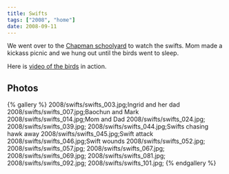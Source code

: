 ```yaml
---
title: Swifts
tags: ["2008", "home"]
date: 2008-09-11
---
```

We went over to the <a href="http://www.audubonportland.org/local-birding/swiftwatch">Chapman schoolyard</a> to watch the swifts.  Mom made a kickass picnic and we hung out until the birds went to sleep.

Here is <a href="http://vimeo.com/1742898">video of the birds</a> in action.

## Photos 

{% gallery %} 
2008/swifts/swifts_003.jpg;Ingrid and her dad
2008/swifts/swifts_007.jpg;Baochun and Mark
2008/swifts/swifts_014.jpg;Mom and Dad
2008/swifts/swifts_024.jpg;
2008/swifts/swifts_039.jpg;
2008/swifts/swifts_044.jpg;Swifts chasing hawk away
2008/swifts/swifts_045.jpg;Swift attack
2008/swifts/swifts_046.jpg;Swift wounds
2008/swifts/swifts_052.jpg;
2008/swifts/swifts_057.jpg;
2008/swifts/swifts_067.jpg;
2008/swifts/swifts_069.jpg;
2008/swifts/swifts_081.jpg;
2008/swifts/swifts_092.jpg;
2008/swifts/swifts_101.jpg;
{% endgallery %}

